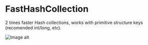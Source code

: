 # FastHashCollection

2 times faster Hash collections, works with primitive structure keys (recomended int/long, etc).

![Image alt](https://github.com/LuchunPen/FastHashCollection/blob/master/Bench.png)
